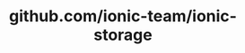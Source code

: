 ---
layout: post
title: github.com/ionic-team/ionic-storage
categories: link
tags: [انگلیسی, برنامه‌نویسی]
---